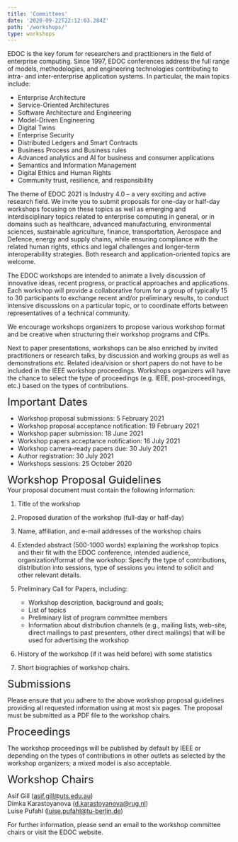 ```yaml
---
title: 'Committees'
date: '2020-09-22T22:12:03.284Z'
path: '/workshops/'
type: workshops
---
```


EDOC is the key forum for researchers and practitioners in the field of enterprise
computing. Since 1997, EDOC conferences address the full range of models,
methodologies, and engineering technologies contributing to intra- and
inter-enterprise application systems. In particular, the main topics include:
- Enterprise Architecture
- Service-Oriented Architectures
- Software Architecture and Engineering
- Model-Driven Engineering
- Digital Twins 
- Enterprise Security
- Distributed Ledgers and Smart Contracts
- Business Process and Business rules
- Advanced analytics and AI for business and consumer applications
- Semantics and Information Management
- Digital Ethics and Human Rights
- Community trust, resilience, and responsibility


The theme of EDOC 2021 is Industry 4.0 – a very exciting and active research field. 
We invite you to submit proposals for one-day or half-day workshops focusing on 
these topics as well as emerging and interdisciplinary topics related to 
enterprise computing in general, or in domains such as healthcare, 
advanced manufacturing, environmental sciences, sustainable agriculture, 
finance, transportation, Aerospace and Defence, energy and supply chains, while ensuring compliance 
with the related human rights, ethics and legal challenges and longer-term 
interoperability strategies. Both research and application-oriented 
topics are welcome. 

The EDOC workshops are intended to animate a lively discussion of innovative
ideas, recent progress, or practical approaches and applications. Each workshop will
provide a collaborative forum for a group of typically 15 to 30 participants to
exchange recent and/or preliminary results, to conduct intensive discussions on a
particular topic, or to coordinate efforts between representatives of a technical
community.

We encourage workshops organizers to propose various workshop
format and be creative when structuring their workshop programs and CfPs.

Next to
paper presentations, workshops can be also enriched by invited practitioners or
research talks, by discussion and working groups as well as demonstrations etc.
Related idea/vision or short papers do not have to be included in the IEEE workshop
proceedings. Workshops organizers will have the chance to select the type of
proceedings (e.g. IEEE, post-proceedings, etc.) based on the types of contributions. 

<div style="font-size:18pt;">Important Dates</div>

- Workshop proposal submissions: 5 February 2021
- Workshop proposal acceptance notification: 19 February 2021
- Workshop paper submission: 18 June 2021
- Workshop papers acceptance notification: 16 July 2021
- Workshop camera-ready papers due: 30 July 2021
- Author registration: 30 July 2021
- Workshops sessions: 25 October 2020

<div style="font-size:18pt;">Workshop Proposal Guidelines</div>
Your proposal document must contain the following information:

1. Title of the workshop
2. Proposed duration of the workshop (full-day or half-day)
3. Name, affiliation, and e-mail addresses of the workshop chairs
4. Extended abstract (500-1000 words) explaining the workshop topics and their fit
with the EDOC conference, intended audience, organization/format of the
workshop: Specify the type of contributions, distribution into sessions, type of
sessions you intend to solicit and other relevant details.

5. Preliminary Call for Papers, including:
    * Workshop description, background and goals;
    * List of topics
    - Preliminary list of program committee members
    - Information about distribution channels (e.g., mailing lists, web-site, direct mailings
    to past presenters, other direct mailings) that will be used for advertising the
    workshop
6. History of the workshop (if it was held before) with some statistics
7. Short biographies of workshop chairs.

<div style="font-size:18pt;">Submissions</div>

Please ensure that you adhere to the above workshop proposal guidelines providing
all requested information using at most six pages. The proposal must be submitted
as a PDF file to the workshop chairs. 

<div style="font-size:18pt;">Proceedings</div>

The workshop proceedings will be published by default by IEEE or depending on the
types of contributions in other outlets as selected by the workshop organizers; a
mixed model is also acceptable.

<div style="font-size:18pt;">Workshop Chairs</div>

Asif Gill (asif.gill@uts.edu.au)<br/>
Dimka Karastoyanova (d.karastoyanova@rug.nl)<br/>
Luise Pufahl (luise.pufahl@tu-berlin.de)

For further information, please send an email to the workshop committee chairs or
visit the EDOC website. 
